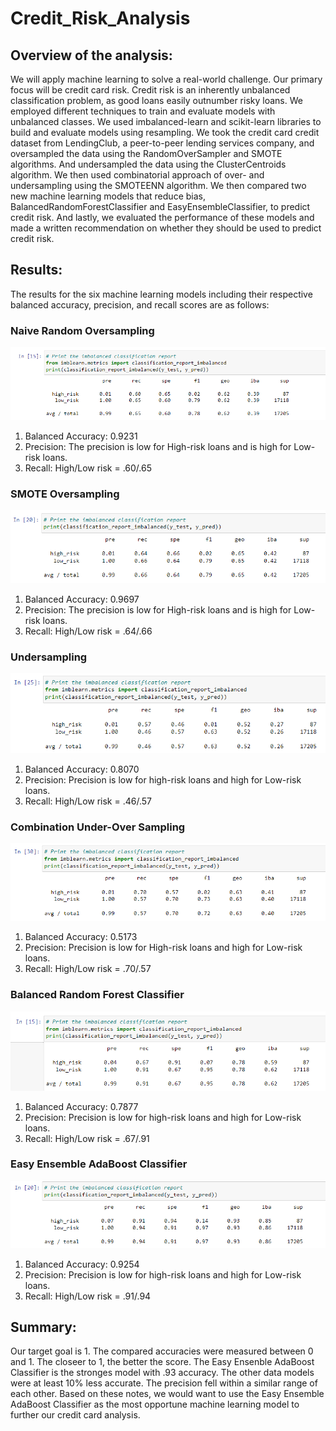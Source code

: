 # Credit_Risk_Analysis

## Overview of the analysis: 
We will apply machine learning to solve a real-world challenge. Our primary focus will be credit card risk. Credit risk is an inherently unbalanced classification problem, as good loans easily outnumber risky loans. We employed different techniques to train and evaluate models with unbalanced classes. We used imbalanced-learn and scikit-learn libraries to build and evaluate models using resampling. We took the credit card credit dataset from LendingClub, a peer-to-peer lending services company, and oversampled the data using the RandomOverSampler and SMOTE algorithms. And undersampled the data using the ClusterCentroids algorithm. We then used combinatorial approach of over- and undersampling using the SMOTEENN algorithm. We then compared two new machine learning models that reduce bias, BalancedRandomForestClassifier and EasyEnsembleClassifier, to predict credit risk. And lastly, we evaluated the performance of these models and made a written recommendation on whether they should be used to predict credit risk.

## Results:
The results for the six machine learning models including their respective balanced accuracy, precision, and recall scores are as follows:      

### Naive Random Oversampling
![1-Naive Random Oversampling](https://github.com/ScottyMacCVC/Credit_Risk_Analysis/blob/main/Images/1-Naive%20Random%20Oversampling.PNG)     
1. Balanced Accuracy: 0.9231
2. Precision: The precision is low for High-risk loans and is high for Low-risk loans.
3. Recall: High/Low risk = .60/.65

### SMOTE Oversampling
![2-SMOTE Oversampling](https://github.com/ScottyMacCVC/Credit_Risk_Analysis/blob/main/Images/2-SMOTE%20Oversampling.PNG)     
1. Balanced Accuracy: 0.9697
2. Precision: The precision is low for High-risk loans and is high for Low-risk loans.
3. Recall: High/Low risk = .64/.66

### Undersampling
![3-Undersampling](https://github.com/ScottyMacCVC/Credit_Risk_Analysis/blob/main/Images/3-Undersampling.PNG)     
1. Balanced Accuracy: 0.8070
2. Precision: Precision is low for high-risk loans and high for Low-risk loans.
3. Recall: High/Low risk = .46/.57

### Combination Under-Over Sampling
![4-Combination Under-Over Sampling](https://github.com/ScottyMacCVC/Credit_Risk_Analysis/blob/main/Images/4-Combination%20Under-Over%20Sampling.PNG)     
1. Balanced Accuracy: 0.5173
2. Precision: Precision is low for High-risk loans and high for Low-risk loans.
3. Recall: High/Low risk = .70/.57

### Balanced Random Forest Classifier
![5-Balanced Random Forest Classifier.](https://github.com/ScottyMacCVC/Credit_Risk_Analysis/blob/main/Images/5-Balanced%20Random%20Forest%20Classifier.PNG)     
1. Balanced Accuracy: 0.7877
2. Precision: Precision is low for high-risk loans and high for Low-risk loans.
3. Recall: High/Low risk = .67/.91

### Easy Ensemble AdaBoost Classifier
![6-Easy Ensemble AdaBoost Classifier](https://github.com/ScottyMacCVC/Credit_Risk_Analysis/blob/main/Images/6-Easy%20Ensemble%20AdaBoost%20Classifier.PNG)     
1. Balanced Accuracy: 0.9254
2. Precision: Precision is low for high-risk loans and high for Low-risk loans.
3. Recall: High/Low risk = .91/.94


## Summary: 
Our target goal is 1. The compared accuracies were measured between 0 and 1. The closeer to 1, the better the score. The Easy Ensenble AdaBoost Classifier is the stronges model with .93 accuracy. The other data models were at least 10% less accurate. The precision fell within a similar range of each other. Based on these notes, we would want to use the Easy Ensemble AdaBoost Classifier as the most opportune machine learning model to further our credit card analysis. 
